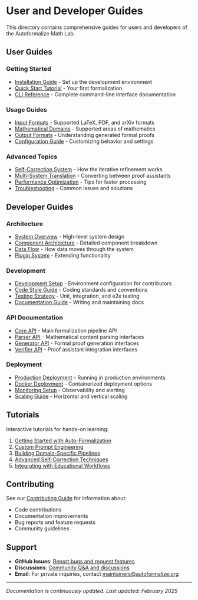 # User and Developer Guides

This directory contains comprehensive guides for users and developers of the Autoformalize Math Lab.

## User Guides

### Getting Started
- [Installation Guide](installation.md) - Set up the development environment
- [Quick Start Tutorial](../tutorials/01_getting_started.md) - Your first formalization
- [CLI Reference](cli-reference.md) - Complete command-line interface documentation

### Usage Guides
- [Input Formats](input-formats.md) - Supported LaTeX, PDF, and arXiv formats
- [Mathematical Domains](mathematical-domains.md) - Supported areas of mathematics
- [Output Formats](output-formats.md) - Understanding generated formal proofs
- [Configuration Guide](configuration.md) - Customizing behavior and settings

### Advanced Topics
- [Self-Correction System](self-correction.md) - How the iterative refinement works
- [Multi-System Translation](multi-system.md) - Converting between proof assistants
- [Performance Optimization](performance.md) - Tips for faster processing
- [Troubleshooting](troubleshooting.md) - Common issues and solutions

## Developer Guides

### Architecture
- [System Overview](../ARCHITECTURE.md) - High-level system design
- [Component Architecture](architecture/components.md) - Detailed component breakdown
- [Data Flow](architecture/data-flow.md) - How data moves through the system
- [Plugin System](architecture/plugins.md) - Extending functionality

### Development
- [Development Setup](development/setup.md) - Environment configuration for contributors
- [Code Style Guide](development/style-guide.md) - Coding standards and conventions
- [Testing Strategy](development/testing.md) - Unit, integration, and e2e testing
- [Documentation Guide](development/documentation.md) - Writing and maintaining docs

### API Documentation
- [Core API](../api/core.md) - Main formalization pipeline API
- [Parser API](../api/parsers.md) - Mathematical content parsing interfaces
- [Generator API](../api/generators.md) - Formal proof generation interfaces
- [Verifier API](../api/verifiers.md) - Proof assistant integration interfaces

### Deployment
- [Production Deployment](deployment/production.md) - Running in production environments
- [Docker Deployment](deployment/docker.md) - Containerized deployment options
- [Monitoring Setup](deployment/monitoring.md) - Observability and alerting
- [Scaling Guide](deployment/scaling.md) - Horizontal and vertical scaling

## Tutorials

Interactive tutorials for hands-on learning:

1. [Getting Started with Auto-Formalization](../tutorials/01_getting_started.md)
2. [Custom Prompt Engineering](../tutorials/02_prompt_engineering.md)
3. [Building Domain-Specific Pipelines](../tutorials/03_domain_specific.md)
4. [Advanced Self-Correction Techniques](../tutorials/04_advanced_correction.md)
5. [Integrating with Educational Workflows](../tutorials/05_educational_integration.md)

## Contributing

See our [Contributing Guide](../../CONTRIBUTING.md) for information about:
- Code contributions
- Documentation improvements
- Bug reports and feature requests
- Community guidelines

## Support

- **GitHub Issues**: [Report bugs and request features](https://github.com/yourusername/autoformalize-math-lab/issues)
- **Discussions**: [Community Q&A and discussions](https://github.com/yourusername/autoformalize-math-lab/discussions)
- **Email**: For private inquiries, contact [maintainers@autoformalize.org](mailto:maintainers@autoformalize.org)

---

*Documentation is continuously updated. Last updated: February 2025*